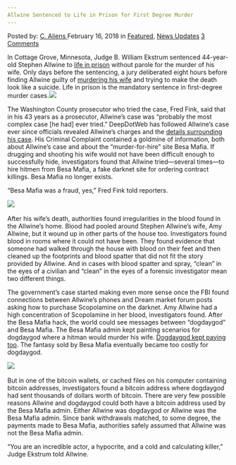 ```yaml
---
Allwine Sentenced to Life in Prison for First Degree Murder
---
```

<article class="post-listing post-24814 post type-post status-publish format-standard has-post-thumbnail hentry 
 tag-allwine tag-degree tag-life tag-murder tag-prison tag-sentenced">
<div class="post-inner">
<span>Posted by: <a href="https://www.deepdotweb.com/author/caliens/" title="">C. Aliens </a></span>
<span>February 16, 2018</span>
<span>in <a href="https://www.deepdotweb.com/category/deepdot-news/" rel="category tag">Featured</a>, <a href="https://www.deepdotweb.com/category/news-updates/" rel="category tag">News Updates</a></span>
<span><a href="https://www.deepdotweb.com/2018/02/16/allwine-sentenced-life-prison-first-degree-murder/#comments">3 Comments</a></span>


<p>In Cottage Grove, Minnesota, Judge B. William Ekstrum sentenced 44-year-old Stephen Allwine to <a href="http://www.fox9.com/news/stephen-allwine-sentenced-to-life-in-prison-for-wifes-murder">life in prison</a> without parole for the murder of his wife. Only days before the sentencing, a jury deliberated eight hours before finding Allwine guilty of <a href="https://www.deepdotweb.com/2017/04/10/oregon-man-charged-first-degree-murder-orders-assassination-wife-dark-web/">murdering his wife</a> and trying to make the death look like a suicide. Life in prison is the mandatory sentence in first-degree murder cases.<img class="wp-image-24818 aligncenter" src="/imgs/2018/02/word-image-20.png" srcset="/imgs/2018/02/word-image-20.png 620w, /imgs/2018/02/word-image-20-300x169.png 300w" sizes="(max-width: 620px) 100vw, 620px" /></p>
<p>The Washington County prosecutor who tried the case, Fred Fink, said that in his 43 years as a prosecutor, Allwine’s case was “probably the most complex case [he had] ever tried.&#8221; DeepDotWeb has followed Allwine’s case ever since officials revealed Allwine’s charges and the <a href="https://www.deepdotweb.com/2017/02/19/man-charged-killing-wife-murder-hire-darknet%e2%80%8b/">details surrounding his case</a>. His Criminal Complaint contained a goldmine of information, both about Allwine’s case and about the “murder-for-hire” site Besa Mafia. If drugging and shooting his wife would not have been difficult enough to successfully hide, investigators found that Allwine tried—several times—to hire hitmen from Besa Mafia, a fake darknet site for ordering contract killings. Besa Mafia no longer exists.</p>
<p>“Besa Mafia was a fraud, yes,” Fred Fink told reporters.</p>
<p><img class="wp-image-24819" src="/imgs/2018/02/word-image-27.jpeg" srcset="/imgs/2018/02/word-image-27.jpeg 660w, /imgs/2018/02/word-image-27-300x150.jpeg 300w" sizes="(max-width: 660px) 100vw, 660px" /></p>
<p>After his wife’s death, authorities found irregularities in the blood found in the Allwine’s home. Blood had pooled around Stephen Allwine’s wife, Amy Allwine, but it wound up in other parts of the house too. Investigators found blood in rooms where it could not have been. They found evidence that someone had walked through the house with blood on their feet and then cleaned up the footprints and blood spatter that did not fit the story provided by Allwine. And in cases with blood spatter and spray, “clean” in the eyes of a civilian and “clean” in the eyes of a forensic investigator mean two different things.</p>
<p>The government’s case started making even more sense once the FBI found connections between Allwine’s phones and Dream market forum posts asking how to purchase Scopolamine on the darknet. Amy Allwine had a high concentration of Scopolamine in her blood, investigators found. After the Besa Mafia hack, the world could see messages between “dogdaygod” and Besa Mafia. The Besa Mafia admin kept painting scenarios for dogdaygod where a hitman would murder his wife. <a href="https://www.deepdotweb.com/2017/02/06/man-tried-hire-hitman-darknet-kill-wife-got-scammed-arrested-instead/">Dogdaygod kept paying too</a>. The fantasy sold by Besa Mafia eventually became too costly for dogdaygod.</p>
<p><img class="wp-image-24820" src="/imgs/2018/02/word-image-28.jpeg" srcset="/imgs/2018/02/word-image-28.jpeg 660w, /imgs/2018/02/word-image-28-300x150.jpeg 300w" sizes="(max-width: 660px) 100vw, 660px" /></p>
<p>But in one of the bitcoin wallets, or cached files on his computer containing bitcoin addresses, investigators found a bitcoin address where dogdaygod had sent thousands of dollars worth of bitcoin. There are very few possible reasons Allwine and dogdaygod could both have a bitcoin address used by the Besa Mafia admin. Either Allwine was dogdaygod or Allwine was the Besa Mafia admin. Since bank withdrawals matched, to some degree, the payments made to Besa Mafia, authorities safely assumed that Allwine was not the Besa Mafia admin.</p>
<p>“You are an incredible actor, a hypocrite, and a cold and calculating killer,” Judge Ekstrum told Allwine.</p>
</div>
<span style="display:none"><a href="https://www.deepdotweb.com/tag/allwine/" rel="tag">allwine</a> <a href="https://www.deepdotweb.com/tag/degree/" rel="tag">degree</a> <a href="https://www.deepdotweb.com/tag/life/" rel="tag">life</a> <a href="https://www.deepdotweb.com/tag/murder/" rel="tag">murder</a> <a href="https://www.deepdotweb.com/tag/prison/" rel="tag">prison</a> <a href="https://www.deepdotweb.com/tag/sentenced/" rel="tag">sentenced</a></span> <span style="display:none" class="updated">2018-02-16<a href="https://www.deepdotweb.com/author/caliens/" title="Posts by C. Aliens" rel="author">C. Aliens</a></strong></div>
</div>
</article>

